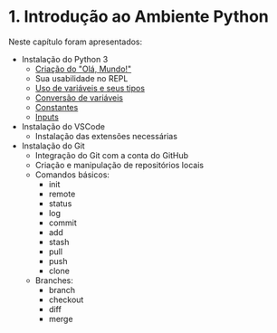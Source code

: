 # 1. Introdução ao Ambiente Python

Neste capítulo foram apresentados:

- Instalação do Python 3  
  - [Criação do "Olá, Mundo!"](./1.Definindo%20Ambiente/ola_mundo.ipynb)
  - Sua usabilidade no REPL
  - [Uso de variáveis e seus tipos](./2.%20Conhecendo%20a%20linguagem/1.%20primeiro_programa.ipynb)
  - [Conversão de variáveis](./2.%20Conhecendo%20a%20linguagem/2.%20convertendo_tipos.ipynb)
  - [Constantes](./2.%20Conhecendo%20a%20linguagem/3.variaveis_constantes.ipynb)
  - [Inputs](./2.%20Conhecendo%20a%20linguagem/4.%20print_input.ipynb)
- Instalação do VSCode
  - Instalação das extensões necessárias
- Instalação do Git
  - Integração do Git com a conta do GitHub
  - Criação e manipulação de repositórios locais
  - Comandos básicos:
    - init
    - remote
    - status
    - log
    - commit
    - add
    - stash
    - pull
    - push
    - clone
  - Branches:
    - branch
    - checkout
    - diff
    - merge
